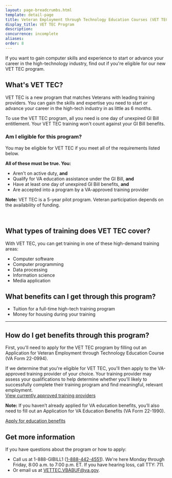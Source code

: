 ```yaml
---
layout: page-breadcrumbs.html
template: detail-page
title: Veteran Employment through Technology Education Courses (VET TEC) Program 
display_title: VET TEC Program
description: 
concurrence: incomplete
aliases:
order: 8
---
```


<div class="va-introtext">

If you want to gain computer skills and experience to start or advance your career in the high-technology industry, find out if you're eligible for our new VET TEC program. 

</div>

## What's VET TEC?

VET TEC is a new program that matches Veterans with leading training providers. You can gain the skills and expertise you need to start or advance your career in the high-tech industry in as little as 6 months.

To use the VET TEC program, all you need is one day of unexpired GI Bill entitlement. Your VET TEC training won't count against your GI Bill benefits.

<div class="feature" markdown="1">

### Am I eligible for this program?

You may be eligible for VET TEC if you meet all of the requirements listed below.

**All of these must be true. You:**
-	Aren't on active duty, **and**
-	Qualify for VA education assistance under the GI Bill, **and**
- Have at least one day of unexpired GI Bill benefits, **and**
- Are accepted into a program by a VA-approved training provider  

**Note:** VET TEC is a 5-year pilot program. Veteran participation depends on the availability of funding. 

<br>
</div>

## What types of training does VET TEC cover?

With VET TEC, you can get training in one of these high-demand training areas:
-	Computer software
-	Computer programming 
-	Data processing 
-	Information science 
-	Media application

## What benefits can I get through this program? 

-	Tuition for a full-time high-tech training program
-	Money for housing during your training

---------

## How do I get benefits through this program?

First, you'll need to apply for the VET TEC program by filling out an Application for Veteran Employment through Technology Education Course (VA Form 22-0994). 

If we determine that you're eligible for VET TEC, you'll then apply to the VA-approved training provider of your choice. Your training provider may assess your qualifications to help determine whether you'll likely to successfully complete their training program and find meaningful, relevant employment. <br>
[View currently approved training providers](https://benefits.va.gov/gibill/fgib/vettec_providers.asp)

**Note:** If you haven’t already applied for VA education benefits, you’ll also need to fill out an Application for VA Education Benefits (VA Form 22-1990).<br>

[Apply for education benefits](/education/how-to-apply/)

## Get more information

If you have questions about the program or how to apply:

- Call us at 1-888-GIBILL1 (<a href="tel:+18884424551">1-888-442-4551</a>). We're here Monday through Friday, 8:00 a.m. to 7:00 p.m. ET. If you have hearing loss, call TTY: 711.
- Or email us at [VETTEC.VBABUF@va.gov](mailto:VETTEC.VBABUF@va.gov).
